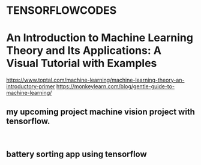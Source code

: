 # TENSORFLOWCODES
<h1>An Introduction to Machine Learning Theory and Its Applications: A Visual Tutorial with Examples</h1>

https://www.toptal.com/machine-learning/machine-learning-theory-an-introductory-primer
https://monkeylearn.com/blog/gentle-guide-to-machine-learning/

<h2>my upcoming project machine vision project with tensorflow.</h2><br>
<h2>battery sorting app using tensorflow</h2>

